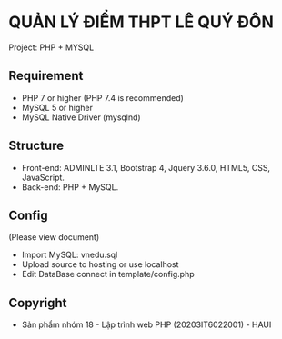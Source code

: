 # QUẢN LÝ ĐIỂM THPT LÊ QUÝ ĐÔN

Project: PHP + MYSQL 

## Requirement

- PHP 7 or higher (PHP 7.4 is recommended)
- MySQL 5 or higher
- MySQL Native Driver (mysqlnd)

## Structure

-	Front-end: ADMINLTE 3.1, Bootstrap 4, Jquery 3.6.0, HTML5, CSS, JavaScript.
-	Back-end: PHP + MySQL.

## Config
(Please view document)
- Import MySQL: vnedu.sql
- Upload source to hosting or use localhost
- Edit DataBase connect in template/config.php

## Copyright
- Sản phẩm nhóm 18 - Lập trình web PHP (20203IT6022001) - HAUI